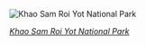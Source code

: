 
![Khao Sam Roi Yot National Park](https://upload.wikimedia.org/wikipedia/commons/thumb/9/96/01-%E0%B8%9E%E0%B8%A3%E0%B8%B0%E0%B8%97%E0%B8%B5%E0%B9%88%E0%B8%99%E0%B8%B1%E0%B9%88%E0%B8%87%E0%B8%84%E0%B8%B9%E0%B8%AB%E0%B8%B2%E0%B8%84%E0%B8%A4%E0%B8%AB%E0%B8%B2%E0%B8%AA%E0%B8%99%E0%B9%8C.jpg/600px-01-%E0%B8%9E%E0%B8%A3%E0%B8%B0%E0%B8%97%E0%B8%B5%E0%B9%88%E0%B8%99%E0%B8%B1%E0%B9%88%E0%B8%87%E0%B8%84%E0%B8%B9%E0%B8%AB%E0%B8%B2%E0%B8%84%E0%B8%A4%E0%B8%AB%E0%B8%B2%E0%B8%AA%E0%B8%99%E0%B9%8C.jpg)

*[Khao Sam Roi Yot National Park](https://wikipedia.org/wiki/File:01-%E0%B8%9E%E0%B8%A3%E0%B8%B0%E0%B8%97%E0%B8%B5%E0%B9%88%E0%B8%99%E0%B8%B1%E0%B9%88%E0%B8%87%E0%B8%84%E0%B8%B9%E0%B8%AB%E0%B8%B2%E0%B8%84%E0%B8%A4%E0%B8%AB%E0%B8%B2%E0%B8%AA%E0%B8%99%E0%B9%8C.jpg)*
